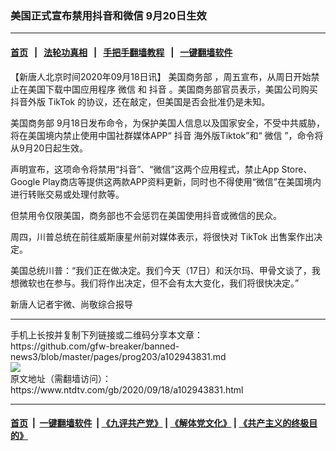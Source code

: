 ### 美国正式宣布禁用抖音和微信 9月20日生效
------------------------

#### [首页](https://github.com/gfw-breaker/banned-news3/blob/master/README.md) &nbsp;&nbsp;|&nbsp;&nbsp; [法轮功真相](https://github.com/begood0513/basic/blob/master/README.md)  &nbsp;&nbsp;|&nbsp;&nbsp; [手把手翻墙教程](https://github.com/gfw-breaker/guides/wiki)  &nbsp;&nbsp;|&nbsp;&nbsp; [一键翻墙软件](https://github.com/gfw-breaker/nogfw/blob/master/README.md)  



<div><div class="post_content" itemprop="articleBody">
 <p>
  【新唐人北京时间2020年09月18日讯】
  <ok href="https://www.ntdtv.com/gb/美国商务部.htm">
   美国商务部
  </ok>
  ，周五宣布，从周日开始禁止在美国下载中国应用程序
  <ok href="https://www.ntdtv.com/gb/微信.htm">
   微信
  </ok>
  和
  <ok href="https://www.ntdtv.com/gb/抖音.htm">
   抖音
  </ok>
  。美国商务部官员表示，美国公司购买抖音外版
  <ok href="https://www.ntdtv.com/gb/tiktok.htm">
   TikTok
  </ok>
  的协议，还在敲定，但美国是否会批准仍是未知。
 </p>
 <p>
  <ok href="https://www.ntdtv.com/gb/美国商务部.htm">
   美国商务部
  </ok>
  9月18日发布命令，为保护美国人信息以及国家安全，不受中共威胁，将在美国境内禁止使用中国社群媒体APP“
  <ok href="https://www.ntdtv.com/gb/抖音.htm">
   抖音
  </ok>
  海外版Tiktok”和“
  <ok href="https://www.ntdtv.com/gb/微信.htm">
   微信
  </ok>
  ”，命令将从9月20日起生效。
 </p>
 <p>
  声明宣布，这项命令将禁用“抖音”、“微信”这两个应用程式，禁止App Store、Google Play商店等提供这两款APP资料更新，同时也不得使用“微信”在美国境内进行转账交易或处理付款等。
 </p>
 <p>
  但禁用令仅限美国，商务部也不会惩罚在美国使用抖音或微信的民众。
 </p>
 <p>
  周四，川普总统在前往威斯康星州前对媒体表示，将很快对
  <ok href="https://www.ntdtv.com/gb/tiktok.htm">
   TikTok
  </ok>
  出售案作出决定。
 </p>
 <p>
  美国总统川普：“我们正在做决定。我们今天（17日）和沃尔玛、甲骨文谈了，我想微软也在参与。我们将作出决定，但不会有太大变化，我们将很快决定。”
 </p>
 <p>
  新唐人记者宇微、尚敬综合报导
 </p>
 <div class="single_ad">
 </div>
</div>
</div>
<hr/>
手机上长按并复制下列链接或二维码分享本文章：<br/>
https://github.com/gfw-breaker/banned-news3/blob/master/pages/prog203/a102943831.md <br/>
<a href='https://github.com/gfw-breaker/banned-news3/blob/master/pages/prog203/a102943831.md'><img src='https://github.com/gfw-breaker/banned-news3/blob/master/pages/prog203/a102943831.md.png'/></a> <br/>
原文地址（需翻墙访问）：https://www.ntdtv.com/gb/2020/09/18/a102943831.html


------------------------
#### [首页](https://github.com/gfw-breaker/banned-news3/blob/master/README.md) &nbsp;|&nbsp; [一键翻墙软件](https://github.com/gfw-breaker/nogfw/blob/master/README.md) &nbsp;| [《九评共产党》](https://github.com/gfw-breaker/9ping.md/blob/master/README.md#九评之一评共产党是什么) | [《解体党文化》](https://github.com/gfw-breaker/jtdwh.md/blob/master/README.md) | [《共产主义的终极目的》](https://github.com/gfw-breaker/gczydzjmd.md/blob/master/README.md)


<img src='http://gfw-breaker.win/banned-news3/pages/prog203/a102943831.md' width='0px' height='0px'/>
